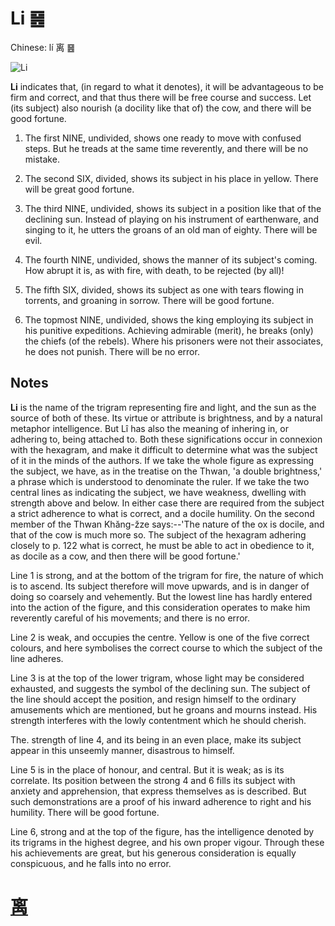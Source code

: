 # Li ䷝

Chinese: lí 离 ䷝

![Li](https://88o.io/wp-content/uploads/2018/09/30-e7a6bbli.jpg)

**Li** indicates that, (in regard to what it denotes), it will be advantageous to be firm and correct, and that thus there will be free course and success.
Let (its subject) also nourish (a docility like that of) the cow, and there will be good fortune.

1. The first NINE, undivided, shows one ready to move with confused steps. But he treads at the same time reverently, and there will be no mistake.

2. The second SIX, divided, shows its subject in his place in yellow. There will be great good fortune.

3. The third NINE, undivided, shows its subject in a position like that of the declining sun. Instead of playing on his instrument of earthenware, and singing to it, he utters the groans of an old man of eighty. There will be evil.

4. The fourth NINE, undivided, shows the manner of its subject's coming. How abrupt it is, as with fire, with death, to be rejected (by all)!

5. The fifth SIX, divided, shows its subject as one with tears flowing in torrents, and groaning in sorrow. There will be good fortune.

6. The topmost NINE, undivided, shows the king employing its subject in his punitive expeditions. Achieving admirable (merit), he breaks (only) the chiefs (of the rebels). Where his prisoners were not their associates, he does not punish. There will be no error.

## Notes

**Li** is the name of the trigram representing fire and light, and the sun as the source of both of these. Its virtue or attribute is brightness,
and by a natural metaphor intelligence. But Lî has also the meaning of inhering in, or adhering to, being attached to. Both these significations occur in connexion with the hexagram, and make it difficult to determine what was the subject of it in the minds of the authors. If we take the whole figure as expressing the subject, we have, as in the treatise on the Thwan, 'a double brightness,' a phrase which is understood to denominate the ruler. If we take the two central lines as indicating the subject, we have weakness, dwelling with strength above and below. In either case there are required from the subject a strict adherence to what is correct, and a docile humility. On the second member of the Thwan Khăng-žze says:--'The nature of the ox is docile, and that of the cow is much more so. The subject of the hexagram adhering closely to p. 122 what is correct, he must be able to act in obedience to it, as docile as a cow, and then there will be good fortune.'

Line 1 is strong, and at the bottom of the trigram for fire, the nature of which is to ascend. Its subject therefore will move upwards, and is in danger of doing so coarsely and vehemently. But the lowest line has hardly entered into the action of the figure, and this consideration operates to make him reverently careful of his movements; and there is no error.

Line 2 is weak, and occupies the centre. Yellow is one of the five correct colours, and here symbolises the correct course to which the subject of the line adheres.

Line 3 is at the top of the lower trigram, whose light may be considered exhausted, and suggests the symbol of the declining sun. The subject of the line should accept the position, and resign himself to the ordinary amusements which are mentioned, but he groans and mourns instead. His strength interferes with the lowly contentment which he should cherish.

The. strength of line 4, and its being in an even place, make its subject appear in this unseemly manner, disastrous to himself.

Line 5 is in the place of honour, and central. But it is weak; as is its correlate. Its position between the strong 4 and 6 fills its subject with anxiety and apprehension, that express themselves as is described. But such demonstrations are a proof of his inward adherence to right and his humility. There will be good fortune.

Line 6, strong and at the top of the figure, has the intelligence denoted by its trigrams in the highest degree, and his own proper vigour. Through these his achievements are great, but his generous consideration is equally conspicuous, and he falls into no error.

# [离](./e7a6bbli_cn.md)
